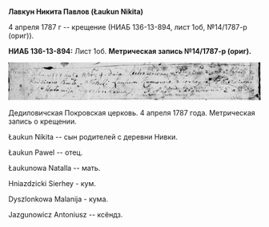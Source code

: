 **Лавкун Никита Павлов (Łaukun Nikita)**

4 апреля 1787 г -- крещение (НИАБ 136-13-894, лист 1об, №14/1787-р
(ориг)).

**НИАБ 136-13-894:** Лист 1об. **Метрическая запись №14/1787-р (ориг).**

![](./media/34360bcf4b96f4da71c41800a701028457e008e1.png)

Дедиловичская Покровская церковь. 4 апреля 1787 года. Метрическая запись
о крещении.

Łaukun Nikita -- сын родителей с деревни Нивки.

Łaukun Pawel -- отец.

Łaukunowa Natalla -- мать.

Hniazdzicki Sierhey - кум.

Dyszlonkowa Malanija - кума.

Jazgunowicz Antoniusz -- ксёндз.
